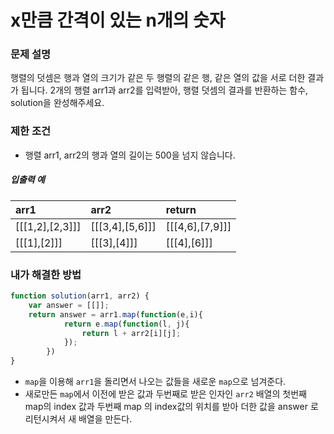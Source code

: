 # x만큼 간격이 있는 n개의 숫자

### 문제 설명
행렬의 덧셈은 행과 열의 크기가 같은 두 행렬의 같은 행, 같은 열의 값을 서로 더한 결과가 됩니다. 2개의 행렬 arr1과 arr2를 입력받아, 행렬 덧셈의 결과를 반환하는 함수, solution을 완성해주세요.

### 제한 조건
- 행렬 arr1, arr2의 행과 열의 길이는 500을 넘지 않습니다.

##### 입출력 예
|arr1   |arr2  |return|
|:---|:--|:-----|
|[[[1,2],[2,3]]]| [[[3,4],[5,6]]] |[[[4,6],[7,9]]]|
|[[[1],[2]]]| [[[3],[4]]] |[[[4],[6]]]|


### 내가 해결한 방법
```javascript
function solution(arr1, arr2) {
    var answer = [[]];
    return answer = arr1.map(function(e,i){
            return e.map(function(l, j){
                return l + arr2[i][j];
            });
        })
}
```
- `map`을 이용해 `arr1`을 돌리면서 나오는 값들을 새로운 `map`으로 넘겨준다.
- 새로만든 `map`에서 이전에 받은 값과 두번째로 받은 인자인 `arr2` 배열의 첫번째 map의 index 값과 두번째 map 의 index값의 위치를 받아 더한 값을 answer 로 리턴시켜서 새 배열을 만든다.
